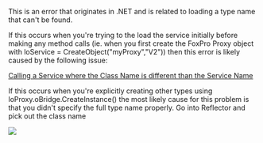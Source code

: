 ﻿This is an error that originates in .NET and is related to loading a type name that can't be found. 

If this occurs when you're trying to the load the service initially before making any method calls (ie. when you first create the FoxPro Proxy object with loService = CreateObject("myProxy","V2")) then this error is likely caused by the following issue:

[Calling a Service where the Class Name is different than the Service Name](vfps://Topic/_35S0NEXVD)

If this occurs when you're explicitly creating other types using loProxy.oBridge.CreateInstance() the most likely cause for this problem is that you didn't specify the full type name properly. Go into Reflector and pick out the class name 

![](/images/wwDotNetBridge/ReflectorClassName.png)